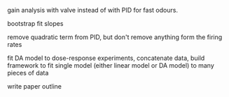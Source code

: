 gain analysis with valve instead of with PID for fast odours. 

bootstrap fit slopes

remove quadratic term from PID, but don't remove anything form the firing rates

fit DA model to dose-response experiments, concatenate data, build framework to fit single model (either linear model or DA model) to many pieces of data

write paper outline 